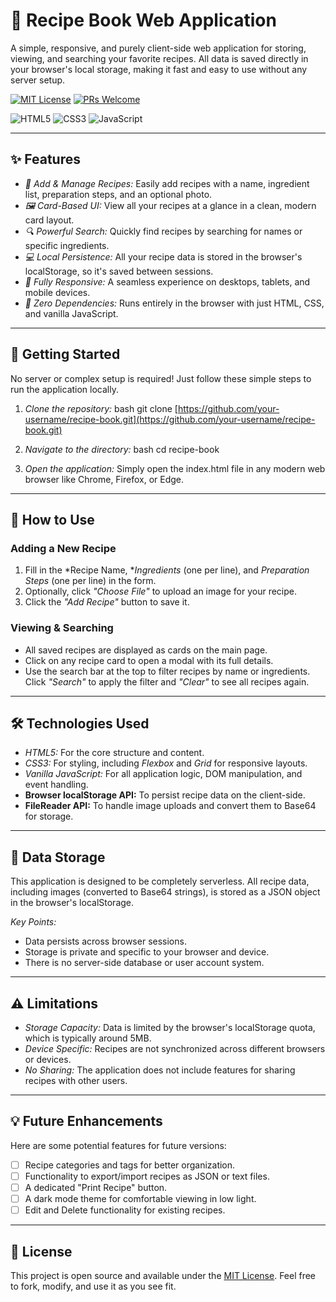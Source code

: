 # 🍳 Recipe Book Web Application

A simple, responsive, and purely client-side web application for storing, viewing, and searching your favorite recipes. All data is saved directly in your browser's local storage, making it fast and easy to use without any server setup.

[![MIT License](https://img.shields.io/badge/License-MIT-green.svg)](https://choosealicense.com/licenses/mit/)
[![PRs Welcome](https://img.shields.io/badge/PRs-welcome-brightgreen.svg?style=flat-square)](http://makeapullrequest.com)

![HTML5](https://img.shields.io/badge/html5-%23E34F26.svg?style=for-the-badge&logo=html5&logoColor=white)
![CSS3](https://img.shields.io/badge/css3-%231572B6.svg?style=for-the-badge&logo=css3&logoColor=white)
![JavaScript](https://img.shields.io/badge/javascript-%23323330.svg?style=for-the-badge&logo=javascript&logoColor=%23F7DF1E)

***

## ✨ Features

* *📝 Add & Manage Recipes:* Easily add recipes with a name, ingredient list, preparation steps, and an optional photo.
* *🖼 Card-Based UI:* View all your recipes at a glance in a clean, modern card layout.
* *🔍 Powerful Search:* Quickly find recipes by searching for names or specific ingredients.
* *💻 Local Persistence:* All your recipe data is stored in the browser's localStorage, so it's saved between sessions.
* *📱 Fully Responsive:* A seamless experience on desktops, tablets, and mobile devices.
* *🚀 Zero Dependencies:* Runs entirely in the browser with just HTML, CSS, and vanilla JavaScript.

---

## 🚀 Getting Started

No server or complex setup is required! Just follow these simple steps to run the application locally.

1.  *Clone the repository:*
    bash
    git clone [https://github.com/your-username/recipe-book.git](https://github.com/your-username/recipe-book.git)
    

2.  *Navigate to the directory:*
    bash
    cd recipe-book
    

3.  *Open the application:*
    Simply open the index.html file in any modern web browser like Chrome, Firefox, or Edge.

---

## 📖 How to Use

### Adding a New Recipe
1.  Fill in the *Recipe Name, **Ingredients* (one per line), and *Preparation Steps* (one per line) in the form.
2.  Optionally, click *"Choose File"* to upload an image for your recipe.
3.  Click the *"Add Recipe"* button to save it.

### Viewing & Searching
* All saved recipes are displayed as cards on the main page.
* Click on any recipe card to open a modal with its full details.
* Use the search bar at the top to filter recipes by name or ingredients. Click *"Search"* to apply the filter and *"Clear"* to see all recipes again.

---

## 🛠 Technologies Used

* *HTML5:* For the core structure and content.
* *CSS3:* For styling, including *Flexbox* and *Grid* for responsive layouts.
* *Vanilla JavaScript:* For all application logic, DOM manipulation, and event handling.
* **Browser localStorage API:** To persist recipe data on the client-side.
* **FileReader API:** To handle image uploads and convert them to Base64 for storage.

---

## 💾 Data Storage

This application is designed to be completely serverless. All recipe data, including images (converted to Base64 strings), is stored as a JSON object in the browser's localStorage.

*Key Points:*
* Data persists across browser sessions.
* Storage is private and specific to your browser and device.
* There is no server-side database or user account system.

---

## ⚠ Limitations

* *Storage Capacity:* Data is limited by the browser's localStorage quota, which is typically around 5MB.
* *Device Specific:* Recipes are not synchronized across different browsers or devices.
* *No Sharing:* The application does not include features for sharing recipes with other users.

---

## 💡 Future Enhancements

Here are some potential features for future versions:

- [ ] Recipe categories and tags for better organization.
- [ ] Functionality to export/import recipes as JSON or text files.
- [ ] A dedicated "Print Recipe" button.
- [ ] A dark mode theme for comfortable viewing in low light.
- [ ] Edit and Delete functionality for existing recipes.

---

## 📄 License

This project is open source and available under the [MIT License](LICENSE). Feel free to fork, modify, and use it as you see fit.
